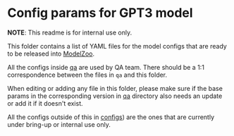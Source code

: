# Config params for GPT3 model

**NOTE**: This readme is for internal use only.

This folder contains a list of YAML files for the model configs that are ready to be released into [ModelZoo](https://github.com/Cerebras/modelzoo).

All the configs inside [qa](../qa) are used by QA team. There should be a 1:1 correspondence between the files in `qa` and this folder.

When editing or adding any file in this folder, please make sure if the base params in the corresponding version in [qa](../qa) directory also needs an update or add it if it doesn't exist.

All the configs outside of this in [configs](../)) are the ones that are currently under bring-up or internal use only.
